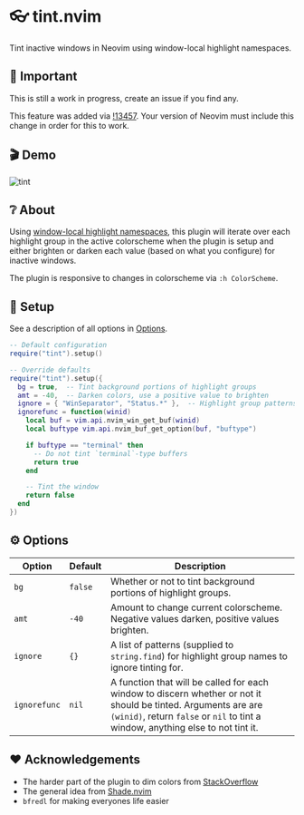 # :eyeglasses: tint.nvim

Tint inactive windows in Neovim using window-local highlight namespaces.

## :construction: Important

This is still a work in progress, create an issue if you find any.

This feature was added via [!13457](https://github.com/neovim/neovim/pull/13457). Your version of Neovim must
include this change in order for this to work.

## :clapper: Demo

![tint](https://user-images.githubusercontent.com/31262046/188242698-3588074d-176b-4926-834f-ab9cf6302cd2.gif)

## :grey_question: About

Using [window-local highlight namespaces](https://github.com/neovim/neovim/pull/13457), this plugin will iterate
over each highlight group in the active colorscheme when the plugin is setup and either brighten or darken each
value (based on what you configure) for inactive windows.

The plugin is responsive to changes in colorscheme via `:h ColorScheme`.

## :electric_plug: Setup

See a description of all options in [Options](#options).

```lua
-- Default configuration
require("tint").setup()

-- Override defaults
require("tint").setup({
  bg = true,  -- Tint background portions of highlight groups
  amt = -40,  -- Darken colors, use a positive value to brighten
  ignore = { "WinSeparator", "Status.*" },  -- Highlight group patterns to ignore, see `string.find`
  ignorefunc = function(winid)
    local buf = vim.api.nvim_win_get_buf(winid)
    local buftype vim.api.nvim_buf_get_option(buf, "buftype")

    if buftype == "terminal" then
      -- Do not tint `terminal`-type buffers
      return true
    end

    -- Tint the window
    return false
  end
})
```

## :gear: Options

| Option | Default | Description                                                                                |
|--------|---------|--------------------------------------------------------------------------------------------|
| `bg`     | `false`   | Whether or not to tint background portions of highlight groups.              |
| `amt`    | `-40`     | Amount to change current colorscheme. Negative values darken, positive values brighten.       |
| `ignore` | `{}`      | A list of patterns (supplied to `string.find`) for highlight group names to ignore tinting for. |
| `ignorefunc` | `nil` | A function that will be called for each window to discern whether or not it should be tinted. Arguments are are `(winid)`, return `false` or `nil` to tint a window, anything else to not tint it. |

## :heart: Acknowledgements

- The harder part of the plugin to dim colors from [StackOverflow](https://stackoverflow.com/questions/72424838/programmatically-lighten-or-darken-a-hex-color-in-lua-nvim-highlight-colors)
- The general idea from [Shade.nvim](https://github.com/sunjon/Shade.nvim)
- `bfredl` for making everyones life easier
